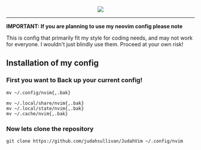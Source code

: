  <div align="center">
     <image src= "./images/judahvim.png"/>
 </div>
 <hr />

**IMPORTANT: If you are planning to use my neovim config please note**

This is config that primarily fit my style for coding needs, and may not work for everyone. I wouldn't just blindly use them. Proceed at your own risk!

## Installation of my config

### First you want to Back up your current config!

```
mv ~/.config/nvim{,.bak}

mv ~/.local/share/nvim{,.bak}
mv ~/.local/state/nvim{,.bak}
mv ~/.cache/nvim{,.bak}

```

### Now lets clone the repository

```
git clone https://github.com/judahsullivan/JudahVim ~/.config/nvim

```
